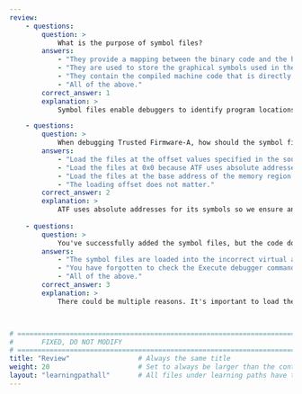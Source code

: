 ```yaml
---
review:
    - questions:
        question: >
            What is the purpose of symbol files?
        answers:
            - "They provide a mapping between the binary code and the human-readable identifiers in the source code."
            - "They are used to store the graphical symbols used in the user interface of the program."
            - "They contain the compiled machine code that is directly executable by the computer."
            - "All of the above."
        correct_answer: 1
        explanation: >
            Symbol files enable debuggers to identify program locations, function names, and display source files during code execution.

    - questions:
        question: >
            When debugging Trusted Firmware-A, how should the symbol files be loaded considering the offsets for the different Exception Levels that the BLs run at?
        answers:
            - "Load the files at the offset values specified in the source code."
            - "Load the files at 0x0 because ATF uses absolute addresses for its symbols."
            - "Load the files at the base address of the memory region."
            - "The loading offset does not matter."
        correct_answer: 2
        explanation: >
            ATF uses absolute addresses for its symbols so we ensure an offset of 0.
               
    - questions:
        question: >
            You've successfully added the symbol files, but the code does not stop at the breakpoints. What could the reason be?
        answers:
            - "The symbol files are loaded into the incorrect virtual address space and memory offset."
            - "You have forgotten to check the Execute debugger commands."
            - "All of the above."
        correct_answer: 3
        explanation: >
            There could be multiple reasons. It's important to load the symbol files into the correct virtual address space and memory offset. If incorrect, the debugger won't be able to properly map the symbols to the correct locations in the code. The Execute debugger command ensures that the add-symbol-file command is actually being executed. 



# ================================================================================
#       FIXED, DO NOT MODIFY
# ================================================================================
title: "Review"                 # Always the same title
weight: 20                      # Set to always be larger than the content in this path
layout: "learningpathall"       # All files under learning paths have this same wrapper
---
```


